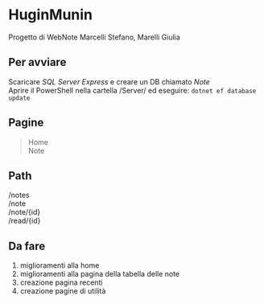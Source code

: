 # HuginMunin
Progetto di WebNote Marcelli Stefano, Marelli Giulia

## Per avviare
Scaricare _SQL Server Express_ e creare un DB chiamato _Note_<br />
Aprire il PowerShell nella cartella /Server/ ed eseguire: ```dotnet ef database update```

## Pagine
> Home<br />
> Note

## Path
/notes<br />
/note<br />
/note/{id}<br />
/read/{id}

## Da fare
1. miglioramenti alla home
2. miglioramenti alla pagina della tabella delle note
3. creazione pagina recenti
4. creazione pagine di utilità
